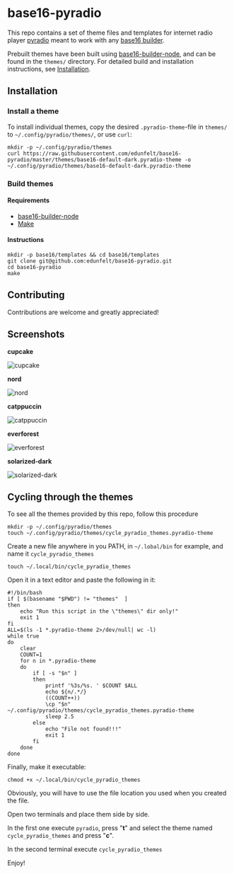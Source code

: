 # base16-pyradio
This repo contains a set of theme files and templates for internet radio player [pyradio](https://github.com/coderholic/pyradio) meant to work with any [base16 builder](https://github.com/base16-project/base16).

Prebuilt themes have been built using [base16-builder-node](https://github.com/base16-project/base16-builder-node), and can be found in the `themes/` directory. For detailed build and installation instructions, see [Installation](#installation).

## Installation
### Install a theme
To install individual themes, copy the desired `.pyradio-theme`-file in `themes/` to `~/.config/pyradio/themes/`, or use `curl`:

```
mkdir -p ~/.config/pyradio/themes
curl https://raw.githubusercontent.com/edunfelt/base16-pyradio/master/themes/base16-default-dark.pyradio-theme -o ~/.config/pyradio/themes/base16-default-dark.pyradio-theme
```

### Build themes
#### Requirements
- [base16-builder-node](https://github.com/base16-project/base16-builder-node)
- [Make](https://www.gnu.org/software/make/)

#### Instructions
```
mkdir -p base16/templates && cd base16/templates
git clone git@github.com:edunfelt/base16-pyradio.git
cd base16-pyradio
make
```

## Contributing
Contributions are welcome and greatly appreciated!

## Screenshots
**cupcake**

![cupcake](assets/cupcake.png)

**nord**

![nord](assets/nord.png)

**catppuccin**

![catppuccin](assets/catppuccin.png)

**everforest**

![everforest](assets/everforest.png)

**solarized-dark**

![solarized-dark](assets/solarized.png)


## Cycling through the themes

To see all the themes provided by this repo, follow this procedure

```
mkdir -p ~/.config/pyradio/themes
touch ~/.config/pyradio/themes/cycle_pyradio_themes.pyradio-theme
```

Create a new file anywhere in you PATH, in `~/.lobal/bin` for example, and name it `cycle_pyradio_themes`

```
touch ~/.local/bin/cycle_pyradio_themes
```

Open it in a text editor and paste the following in it:

```
#!/bin/bash
if [ $(basename "$PWD") != "themes"  ]
then
    echo "Run this script in the \"themes\" dir only!"
    exit 1
fi
ALL=$(ls -1 *.pyradio-theme 2>/dev/null| wc -l)
while true
do
    clear
    COUNT=1
    for n in *.pyradio-theme
    do
        if [ -s "$n" ]
        then
            printf '%3s/%s. ' $COUNT $ALL
            echo ${n/.*/}
            ((COUNT++))
            \cp "$n" ~/.config/pyradio/themes/cycle_pyradio_themes.pyradio-theme
            sleep 2.5
        else
            echo "File not found!!!"
            exit 1
        fi
    done
done
```

Finally, make it executable:

```
chmod +x ~/.local/bin/cycle_pyradio_themes
```

Obviously, you will have to use the file location you used when you created the file.

Open two terminals and place them side by side.

In the first one execute `pyradio`, press "**t**" and select the theme named `cycle_pyradio_themes` and press "**c**".

In the second terminal execute `cycle_pyradio_themes`

Enjoy!
